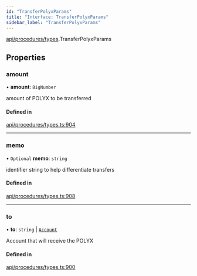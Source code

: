 ```yaml
---
id: "TransferPolyxParams"
title: "Interface: TransferPolyxParams"
sidebar_label: "TransferPolyxParams"
---
```


[api/procedures/types](../../../../../modules/API/Procedures/Types/Types.md).TransferPolyxParams

## Properties

### amount

• **amount**: `BigNumber`

amount of POLYX to be transferred

#### Defined in

[api/procedures/types.ts:904](https://github.com/PolymeshAssociation/polymesh-sdk/blob/3cc570ade/src/api/procedures/types.ts#L904)

___

### memo

• `Optional` **memo**: `string`

identifier string to help differentiate transfers

#### Defined in

[api/procedures/types.ts:908](https://github.com/PolymeshAssociation/polymesh-sdk/blob/3cc570ade/src/api/procedures/types.ts#L908)

___

### to

• **to**: `string` \| [`Account`](../../../../../classes/API/Entities/Account/Account.md)

Account that will receive the POLYX

#### Defined in

[api/procedures/types.ts:900](https://github.com/PolymeshAssociation/polymesh-sdk/blob/3cc570ade/src/api/procedures/types.ts#L900)
